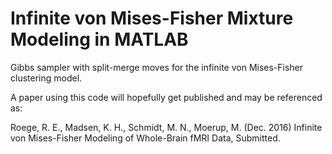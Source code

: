 # Infinite von Mises-Fisher Mixture Modeling in MATLAB
Gibbs sampler with split-merge moves for the infinite von Mises-Fisher clustering model. 

A paper using this code will hopefully get published and may be referenced as: 

Roege, R. E., Madsen, K. H., Schmidt, M. N., Moerup, M. (Dec. 2016) Infinite von Mises-Fisher Modeling of Whole-Brain fMRI Data, Submitted.
